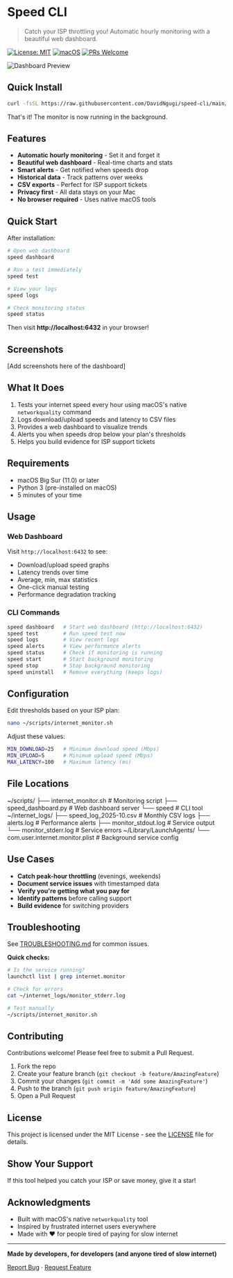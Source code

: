 # Speed CLI

> Catch your ISP throttling you! Automatic hourly monitoring with a beautiful web dashboard.

[![License: MIT](https://img.shields.io/badge/License-MIT-yellow.svg)](https://opensource.org/licenses/MIT)
[![macOS](https://img.shields.io/badge/macOS-Big_Sur+-blue.svg)](https://www.apple.com/macos/)
[![PRs Welcome](https://img.shields.io/badge/PRs-welcome-brightgreen.svg)](http://makeapullrequest.com)

![Dashboard Preview](https://via.placeholder.com/800x400?text=Dashboard+Screenshot+Here)

## Quick Install
```bash
curl -fsSL https://raw.githubusercontent.com/DavidNgugi/speed-cli/main/install.sh | bash
```

That's it! The monitor is now running in the background.

## Features

- **Automatic hourly monitoring** - Set it and forget it
- **Beautiful web dashboard** - Real-time charts and stats
- **Smart alerts** - Get notified when speeds drop
- **Historical data** - Track patterns over weeks
- **CSV exports** - Perfect for ISP support tickets
- **Privacy first** - All data stays on your Mac
- **No browser required** - Uses native macOS tools

## Quick Start

After installation:
```bash
# Open web dashboard
speed dashboard

# Run a test immediately
speed test

# View your logs
speed logs

# Check monitoring status
speed status
```

Then visit **http://localhost:6432** in your browser!

## Screenshots

[Add screenshots here of the dashboard]

## What It Does

1. Tests your internet speed every hour using macOS's native `networkquality` command
2. Logs download/upload speeds and latency to CSV files
3. Provides a web dashboard to visualize trends
4. Alerts you when speeds drop below your plan's thresholds
5. Helps you build evidence for ISP support tickets

## Requirements

- macOS Big Sur (11.0) or later
- Python 3 (pre-installed on macOS)
- 5 minutes of your time

## Usage

### Web Dashboard

Visit `http://localhost:6432` to see:
- Download/upload speed graphs
- Latency trends over time  
- Average, min, max statistics
- One-click manual testing
- Performance degradation tracking

### CLI Commands
```bash
speed dashboard   # Start web dashboard (http://localhost:6432)
speed test        # Run speed test now
speed logs        # View recent logs
speed alerts      # View performance alerts
speed status      # Check if monitoring is running
speed start       # Start background monitoring
speed stop        # Stop background monitoring
speed uninstall   # Remove everything (keeps logs)
```

## Configuration

Edit thresholds based on your ISP plan:
```bash
nano ~/scripts/internet_monitor.sh
```

Adjust these values:
```bash
MIN_DOWNLOAD=25   # Minimum download speed (Mbps)
MIN_UPLOAD=5      # Minimum upload speed (Mbps)
MAX_LATENCY=100   # Maximum latency (ms)
```

## File Locations

~/scripts/
├── internet_monitor.sh    # Monitoring script
├── speed_dashboard.py     # Web dashboard server
└── speed                  # CLI tool
~/internet_logs/
├── speed_log_2025-10.csv  # Monthly CSV logs
├── alerts.log             # Performance alerts
├── monitor_stdout.log     # Service output
└── monitor_stderr.log     # Service errors
~/Library/LaunchAgents/
└── com.user.internet.monitor.plist  # Background service config

## Use Cases

- **Catch peak-hour throttling** (evenings, weekends)
- **Document service issues** with timestamped data
- **Verify you're getting what you pay for**
- **Identify patterns** before calling support
- **Build evidence** for switching providers

## Troubleshooting

See [TROUBLESHOOTING.md](docs/TROUBLESHOOTING.md) for common issues.

**Quick checks:**
```bash
# Is the service running?
launchctl list | grep internet.monitor

# Check for errors
cat ~/internet_logs/monitor_stderr.log

# Test manually
~/scripts/internet_monitor.sh
```

## Contributing

Contributions welcome! Please feel free to submit a Pull Request.

1. Fork the repo
2. Create your feature branch (`git checkout -b feature/AmazingFeature`)
3. Commit your changes (`git commit -m 'Add some AmazingFeature'`)
4. Push to the branch (`git push origin feature/AmazingFeature`)
5. Open a Pull Request

## License

This project is licensed under the MIT License - see the [LICENSE](LICENSE) file for details.

## Show Your Support

If this tool helped you catch your ISP or save money, give it a star!

## Acknowledgments

- Built with macOS's native `networkquality` tool
- Inspired by frustrated internet users everywhere
- Made with ❤️ for people tired of paying for slow internet

---

**Made by developers, for developers (and anyone tired of slow internet)**

[Report Bug](https://github.com/DavidNgugi/speed-cli/issues) · [Request Feature](https://github.com/DavidNgugi/speed-cli/issues)